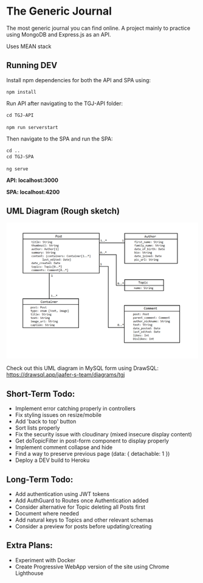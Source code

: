 # The Generic Journal
The most generic journal you can find online.
A project mainly to practice using MongoDB and Express.js as an API.

Uses MEAN stack 

## Running DEV

Install npm dependencies for both the API and SPA using:

```
npm install
```

Run API after navigating to the TGJ-API folder:

```
cd TGJ-API

npm run serverstart
```

Then navigate to the SPA and run the SPA:

```
cd ..
cd TGJ-SPA

ng serve
```

**API: localhost:3000**

**SPA: localhost:4200**

## UML Diagram (Rough sketch)

![UML Diagram](https://github.com/jaaferh/thegenericjournal/blob/main/UML%20Diagram.png)

Check out this UML diagram in MySQL form using DrawSQL: https://drawsql.app/jaafer-s-team/diagrams/tgj

## Short-Term Todo:

- Implement error catching properly in controllers
- Fix styling issues on resize/mobile
- Add 'back to top' button
- Sort lists properly
- Fix the security issue with cloudinary (mixed insecure display content)
- Get doTopicFilter in post-form component to display properly
- Implement comment collapse and hide
- Find a way to preserve previous page (data: { detachable: 1 })
- Deploy a DEV build to Heroku

## Long-Term Todo: 

- Add authentication using JWT tokens
- Add AuthGuard to Routes once Authentication added
- Consider alternative for Topic deleting all Posts first
- Document where needed
- Add natural keys to Topics and other relevant schemas
- Consider a preview for posts before updating/creating

## Extra Plans:

- Experiment with Docker
- Create Progressive WebApp version of the site using Chrome Lighthouse